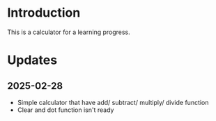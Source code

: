 # Introduction

This is a calculator for a learning progress.

# Updates

## 2025-02-28

- Simple calculator that have add/ subtract/ multiply/ divide function
- Clear and dot function isn't ready
